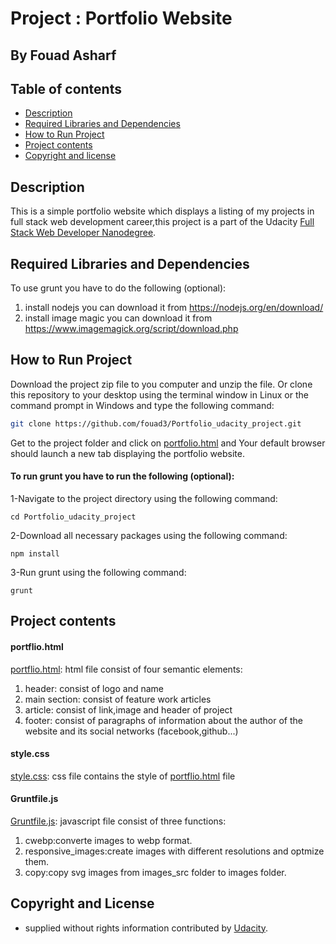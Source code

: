# Project : Portfolio Website
## By  Fouad Asharf



## Table of contents
- [Description](#description)
- [Required Libraries and Dependencies](#required-libraries-and-dependencies)
- [How to Run Project](#how-to-run-project)
- [Project contents](#project-contents)
- [Copyright and license](#copyright-and-license)
 
## Description
This is a simple portfolio website which displays a listing of my projects in full stack web development career,this project is a part of the Udacity [Full Stack Web Developer
Nanodegree](https://www.udacity.com/course/full-stack-web-developer-nanodegree--nd004).

## Required Libraries and Dependencies

To use grunt you have to do the following (optional):
1. install nodejs you can download it from https://nodejs.org/en/download/
2. install image magic you can download it from https://www.imagemagick.org/script/download.php


## How to Run Project

Download the project zip file to you computer and unzip the file. Or clone this repository to your desktop using the terminal window in Linux or the command prompt in Windows and type the following command:
```bash
git clone https://github.com/fouad3/Portfolio_udacity_project.git 
```

Get to the project folder and click on [portfolio.html](https://github.com/fouad3/Portfolio_udacity_project/blob/master/portfolio.html) and Your default browser should launch a new tab displaying the portfolio website.


#### To run grunt you have to run the following (optional):

1-Navigate to the project directory using the following command:


```
cd Portfolio_udacity_project
```


2-Download all necessary packages using the following command:
```
npm install
```

3-Run grunt using the following command:
```
grunt
```


## Project contents



#### portflio.html

[portflio.html](https://github.com/fouad3/Portfolio_udacity_project/blob/master/portfolio.html): html file consist of four semantic elements:
1. header: consist of  logo and name 
2. main section: consist of feature work articles 
3. article: consist of link,image and header of project
4. footer: consist of paragraphs of information about the author of the website and its social networks (facebook,github...)

#### style.css 
[style.css](https://github.com/fouad3/Portfolio_udacity_project/blob/master/css/style.css): css file contains the style of [portflio.html](https://github.com/fouad3/Portfolio_udacity_project/blob/master/portfolio.html) file 

#### Gruntfile.js
[Gruntfile.js](https://github.com/fouad3/Portfolio_udacity_project/blob/master/Gruntfile.js): javascript file consist of three functions:
1. cwebp:converte images to webp format.
2. responsive_images:create images with different resolutions and optmize them.
3. copy:copy svg images from images_src folder to images folder.


## Copyright and License

- supplied without rights information contributed by [Udacity](http://www.udacity.com).
